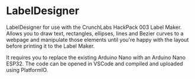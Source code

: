 # LabelDesigner

LabelDesigner for use with the CrunchLabs HackPack 003 Label Maker.  Allows you to draw text, rectangles, ellipses, lines and Bezier curves to a webpage and manipulate those elements until you're happy with the layout before printing it to the Label Maker.

It requires you to replace the existing Arduino Nano with an Arduino Nano ESP32.  The code can be opened in VSCode and compiled and uploaded using PlatformIO.
